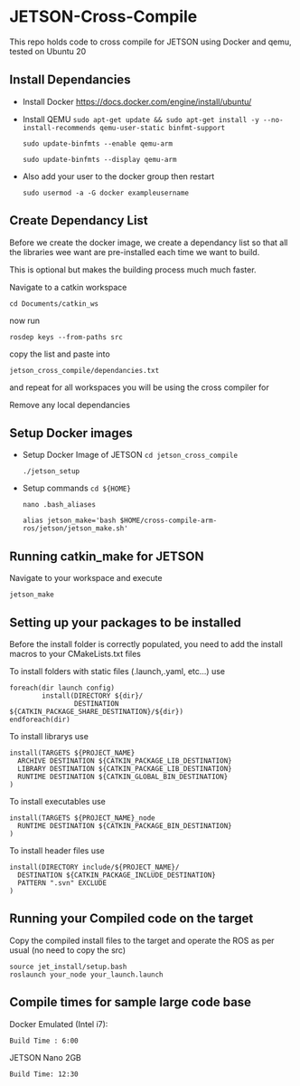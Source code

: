 # JETSON-Cross-Compile

This repo holds code to cross compile for JETSON using Docker and qemu, tested on Ubuntu 20

## Install Dependancies

 - Install Docker
   	https://docs.docker.com/engine/install/ubuntu/
 - Install QEMU
	`sudo apt-get update && sudo apt-get install -y --no-install-recommends qemu-user-static binfmt-support`
	
	`sudo update-binfmts --enable qemu-arm`
	
	`sudo update-binfmts --display qemu-arm`
	
 - Also add your user to the docker group then restart

	`sudo usermod -a -G docker exampleusername`
	
## Create Dependancy List

Before we create the docker image, we create a dependancy list so that all the libraries wee want are pre-installed each time we want to build.

This is optional but makes the building process much much faster.

Navigate to a catkin workspace

`cd Documents/catkin_ws`

now run 

`rosdep keys --from-paths src`

copy the list and paste into 

`jetson_cross_compile/dependancies.txt`

and repeat for all workspaces you will be using the cross compiler for	

Remove any local dependancies
	
## Setup Docker images	
	
 - Setup Docker Image of JETSON
	`cd jetson_cross_compile`
	
 	`./jetson_setup`
	
 - Setup commands
 	`cd ${HOME}`
	
 	`nano .bash_aliases`
	
 	`alias jetson_make='bash $HOME/cross-compile-arm-ros/jetson/jetson_make.sh'`
 	
## Running catkin_make for JETSON

Navigate to your workspace and execute

`jetson_make`

## Setting up your packages to be installed

Before the install folder is correctly populated, you need to add the install macros to your CMakeLists.txt files

To install folders with static files (.launch,.yaml, etc...) use
```
foreach(dir launch config)
        install(DIRECTORY ${dir}/
                DESTINATION ${CATKIN_PACKAGE_SHARE_DESTINATION}/${dir})
endforeach(dir)
```

To install librarys use
```
install(TARGETS ${PROJECT_NAME}
  ARCHIVE DESTINATION ${CATKIN_PACKAGE_LIB_DESTINATION}
  LIBRARY DESTINATION ${CATKIN_PACKAGE_LIB_DESTINATION}
  RUNTIME DESTINATION ${CATKIN_GLOBAL_BIN_DESTINATION}
)
```

To install executables use
```
install(TARGETS ${PROJECT_NAME}_node
  RUNTIME DESTINATION ${CATKIN_PACKAGE_BIN_DESTINATION}
)
```
To install header files use
```
install(DIRECTORY include/${PROJECT_NAME}/
  DESTINATION ${CATKIN_PACKAGE_INCLUDE_DESTINATION}
  PATTERN ".svn" EXCLUDE
)
```

## Running your Compiled code on the target

Copy the compiled install files to the target and operate the ROS as per usual (no need to copy the src)

```
source jet_install/setup.bash
roslaunch your_node your_launch.launch
```

## Compile times for sample large code base

Docker Emulated (Intel i7):

	Build Time : 6:00
	
JETSON Nano 2GB

	Build Time: 12:30
